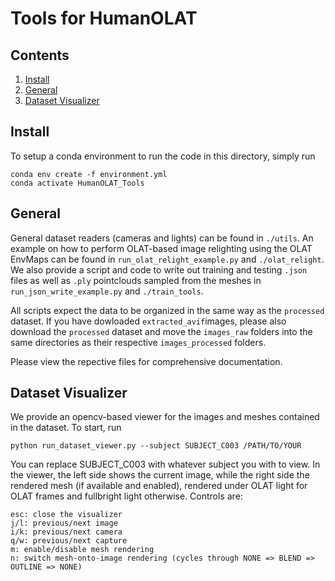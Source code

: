 # Tools for HumanOLAT

## Contents
1. [Install](#install)
2. [General](#general)
3. [Dataset Visualizer](#dataset-visualizer)

## Install

To setup a conda environment to run the code in this directory, simply run
```
conda env create -f environment.yml
conda activate HumanOLAT_Tools
```

## General

General dataset readers (cameras and lights) can be found in `./utils`. An example on how to perform OLAT-based image relighting using the OLAT EnvMaps can be found in `run_olat_relight_example.py` and `./olat_relight`. We also provide a script and code to write out training and testing `.json` files as well as `.ply` pointclouds sampled from the meshes in `run_json_write_example.py` and `./train_tools`.

All scripts expect the data to be organized in the same way as the `processed` dataset. If you have dowloaded `extracted_avif`images, please also download the `processed` dataset and move the `images_raw` folders into the same directories as their respective `images_processed` folders.

Please view the repective files for comprehensive documentation.

## Dataset Visualizer

We provide an opencv-based viewer for the images and meshes contained in the dataset. To start, run
```
python run_dataset_viewer.py --subject SUBJECT_C003 /PATH/TO/YOUR
```

You can replace SUBJECT_C003 with whatever subject you with to view. In the viewer, the left side shows the current image, while the right side the rendered mesh (if available and enabled), rendered under OLAT light for OLAT frames and fullbright light otherwise. Controls are:

```
esc: close the visualizer
j/l: previous/next image
i/k: previous/next camera
q/w: previous/next capture
m: enable/disable mesh rendering
n: switch mesh-onto-image rendering (cycles through NONE => BLEND => OUTLINE => NONE) 
```